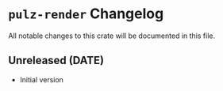 # `pulz-render` Changelog
All notable changes to this crate will be documented in this file.

## Unreleased (DATE)

 * Initial version
